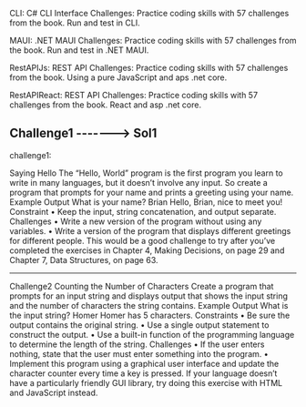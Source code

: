 CLI: C# CLI Interface Challenges: Practice coding skills with 57 challenges from the book. Run and test in CLI.

MAUI: .NET MAUI Challenges: Practice coding skills with 57 challenges from the book. Run and test in .NET MAUI.


RestAPIJs: REST API Challenges: Practice coding skills with 57 challenges from the book. Using a pure JavaScript and aps .net core.
 

RestAPIReact: REST API Challenges: Practice coding skills with 57 challenges from the book. React and asp .net core.




Challenge1 -------> Sol1
---------------------------------
challenge1:

Saying Hello
The “Hello, World” program is the first program you learn
to write in many languages, but it doesn’t involve any input.
So create a program that prompts for your name and prints
a greeting using your name.
Example Output
What is your name? Brian
Hello, Brian, nice to meet you!
Constraint
• Keep the input, string concatenation, and output separate.
Challenges
• Write a new version of the program without using any
variables.
• Write a version of the program that displays different
greetings for different people. This would be a good
challenge to try after you’ve completed the exercises in
Chapter 4, Making Decisions, on page 29 and Chapter 7,
Data Structures, on page 63.

----------------------------------
Challenge2
Counting the Number of Characters
Create a program that prompts for an input string and displays
output that shows the input string and the number of
characters the string contains.
Example Output
What is the input string? Homer
Homer has 5 characters.
Constraints
• Be sure the output contains the original string.
• Use a single output statement to construct the output.
• Use a built-in function of the programming language to
determine the length of the string.
Challenges
• If the user enters nothing, state that the user must enter
something into the program.
• Implement this program using a graphical user interface
and update the character counter every time a key is
pressed. If your language doesn’t have a particularly
friendly GUI library, try doing this exercise with HTML
and JavaScript instead.





